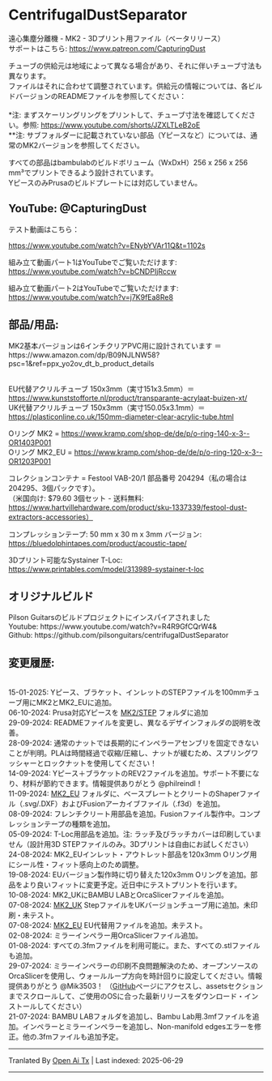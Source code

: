 # CentrifugalDustSeparator
遠心集塵分離機 - MK2 - 3Dプリント用ファイル（ベータリリース）<br>
サポートはこちら: https://www.patreon.com/CapturingDust

チューブの供給元は地域によって異なる場合があり、それに伴いチューブ寸法も異なります。<br>
ファイルはそれに合わせて調整されています。供給元の情報については、各ビルドバージョンのREADMEファイルを参照してください：<br>
<a target="_blank" rel="noopener noreferrer" href="https://raw.githubusercontent.com/Makerr-Studio/CentrifugalDustSeparator-/main/MK2/"><img src="https://raw.githubusercontent.com/Makerr-Studio/CentrifugalDustSeparator-/main/MK2/IMAGES/USA-MK2.jpg" alt="" style="max-width: 25%;"></a> 
<a target="_blank" rel="noopener noreferrer" href="https://raw.githubusercontent.com/Makerr-Studio/CentrifugalDustSeparator-/main/MK2_EU/"><img src="https://raw.githubusercontent.com/Makerr-Studio/CentrifugalDustSeparator-/main/MK2/IMAGES/EU-MK2_EU.jpg" alt="" style="max-width: 25%;"></a> 
<a target="_blank" rel="noopener noreferrer" href="https://raw.githubusercontent.com/Makerr-Studio/CentrifugalDustSeparator-/main/MK2_UK/"><img src="https://raw.githubusercontent.com/Makerr-Studio/CentrifugalDustSeparator-/main/MK2/IMAGES/UK-MK2_UK.jpg" alt="" style="max-width: 25%;"></a>
<br>*注: まずスケーリングリングをプリントして、チューブ寸法を確認してください。参照: https://www.youtube.com/shorts/JZXLTLeB2oE
<br>**注: サブフォルダーに記載されていない部品（Yピースなど）については、通常のMK2バージョンを参照してください。<br>

すべての部品はbambulabのビルドボリューム（WxDxH）256 x 256 x 256 mm³でプリントできるよう設計されています。<br>
YピースのみPrusaのビルドプレートには対応していません。
<a target="_blank" rel="noopener noreferrer" href="https://raw.githubusercontent.com/Makerr-Studio/CentrifugalDustSeparator-/main/MK2/STEP/"><img src="https://raw.githubusercontent.com/Makerr-Studio/CentrifugalDustSeparator-/main/MK2/IMAGES/MK2.JPG" alt="" style="max-width: 100%;"></a>
<a target="_blank" rel="noopener noreferrer" href="https://raw.githubusercontent.com/Makerr-Studio/CentrifugalDustSeparator-/main/MK2/MK2 Dust Separator.pdf"><img src="https://raw.githubusercontent.com/Makerr-Studio/CentrifugalDustSeparator-/main/MK2/IMAGES/MK2_intersection_A-A_PDF.JPG" alt="" style="max-width: 100%;"></a>

<h2>YouTube: @CapturingDust</h2>
テスト動画はこちら：

https://www.youtube.com/watch?v=ENybYVAr11Q&t=1102s

組み立て動画パート1はYouTubeでご覧いただけます: https://www.youtube.com/watch?v=bCNDPIjRccw

組み立て動画パート2はYouTubeでご覧いただけます:
https://www.youtube.com/watch?v=j7K9fEa8Re8

<h2>部品/用品:</h2>
MK2基本バージョンは6インチクリアPVC用に設計されています ＝ https://www.amazon.com/dp/B09NJLNW58?psc=1&ref=ppx_yo2ov_dt_b_product_details

<br>EU代替アクリルチューブ 150x3mm（実寸151x3.5mm）＝ https://www.kunststofforte.nl/product/transparante-acrylaat-buizen-xt/<br>
UK代替アクリルチューブ 150x3mm（実寸150.05x3.1mm）＝ https://plasticonline.co.uk/150mm-diameter-clear-acrylic-tube.html

Oリング MK2     = https://www.kramp.com/shop-de/de/p/o-ring-140-x-3--OR1403P001
<br>Oリング MK2_EU  = https://www.kramp.com/shop-de/de/p/o-ring-120-x-3--OR1203P001

コレクションコンテナ        = Festool VAB-20/1 部品番号 204294（私の場合は204295、3個パックです）。
<br>（米国向け: $79.60 3個セット - 送料無料: https://www.hartvillehardware.com/product/sku-1337339/festool-dust-extractors-accessories）

コンプレッションテープ: 50 mm x 30 m x 3mm バージョン: https://bluedolphintapes.com/product/acoustic-tape/

3Dプリント可能なSystainer T-Loc: https://www.printables.com/model/313989-systainer-t-loc

<h2>オリジナルビルド</h2>
Pilson Guitarsのビルドプロジェクトにインスパイアされました<br>
Youtube: https://www.youtube.com/watch?v=R4R9GfCQrW4&<br>
Github: https://github.com/pilsonguitars/centrifugalDustSeparator

<h2>変更履歴:</h2><br>
15-01-2025: Yピース、ブラケット、インレットのSTEPファイルを100mmチューブ用にMK2とMK2_EUに追加。<br>
06-10-2024: Prusa対応Yピースを <a target="_blank" rel="noopener noreferrer" href="https://raw.githubusercontent.com/Makerr-Studio/CentrifugalDustSeparator-/main/MK2/STEP/">MK2/STEP</a> フォルダに追加<br>
29-09-2024: READMEファイルを変更し、異なるデザインフォルダの説明を改善。<br>
28-09-2024: 通常のナットでは長期的にインペラーアセンブリを固定できないことが判明。PLAは時間経過で収縮/圧縮し、ナットが緩むため、スプリングワッシャーとロックナットを使用してください！<br>
14-09-2024: Yピース＋ブラケットのREV2ファイルを追加。サポート不要になり、材料が節約できます。情報提供ありがとう @philreindl！<br>
11-09-2024: <a target="_blank" rel="noopener noreferrer" href="https://raw.githubusercontent.com/Makerr-Studio/CentrifugalDustSeparator-/main/MK2_EU/">MK2_EU</a> フォルダに、ベースプレートとクリートのShaperファイル（.svg/.DXF）およびFusionアーカイブファイル（.f3d）を追加。<br>
08-09-2024: フレンチクリート用部品を追加。Fusionファイル製作中。コンプレッションテープの種類を追加。<br>
05-09-2024: T-Loc用部品を追加。注: ラッチ及びラッチカバーは印刷していません（設計用3D STEPファイルのみ。3Dプリントは自由にお試しください）<br>
24-08-2024: MK2_EUインレット・アウトレット部品を120x3mm Oリング用にシール性・フィット感向上のため調整。<br>
19-08-2024: EUバージョン製作時に切り替えた120x3mm Oリングを追加。部品をより良いフィットに変更予定。近日中にテストプリントを行います。<br>
10-08-2024: MK2_UKにBAMBU LABとOrcaSlicerファイルを追加。<br>
07-08-2024: <a target="_blank" rel="noopener noreferrer" href="https://raw.githubusercontent.com/Makerr-Studio/CentrifugalDustSeparator-/main/MK2_UK/">MK2_UK</a> StepファイルをUKバージョンチューブ用に追加。未印刷・未テスト。<br>
07-08-2024: <a target="_blank" rel="noopener noreferrer" href="https://raw.githubusercontent.com/Makerr-Studio/CentrifugalDustSeparator-/main/MK2_EU/">MK2_EU</a> EU代替用ファイルを追加。未テスト。<br>
02-08-2024: ミラーインペラー用OrcaSlicerファイル追加。<br>
01-08-2024: すべての.3fmファイルを利用可能に。また、すべての.stlファイルも追加。<br>
29-07-2024: ミラーインペラーの印刷不良問題解決のため、オープンソースのOrcaSlicerを使用し、ウォールループ方向を時計回りに設定してください。情報提供ありがとう @Mik3503！
（<a target="_blank" rel="noopener noreferrer" href="https://github.com/SoftFever/OrcaSlicer/releases">GitHub</a>ページにアクセスし、assetsセクションまでスクロールして、ご使用のOSに合った最新リリースをダウンロード・インストールしてください）<br>
21-07-2024: BAMBU LABフォルダを追加し、Bambu Lab用.3mfファイルを追加。インペラーとミラーインペラーを追加し、Non-manifold edgesエラーを修正。他の.3fmファイルも追加予定。

---

Tranlated By [Open Ai Tx](https://github.com/OpenAiTx/OpenAiTx) | Last indexed: 2025-06-29

---